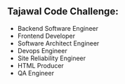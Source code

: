 ## Tajawal Code Challenge:

- Backend Software Engineer
- Frontend Developer
- Software Architect Engineer
- Devops Engineer
- Site Reliability Engineer
- HTML Producer
- QA Engineer
